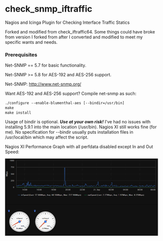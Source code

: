# check_snmp_iftraffic
Nagios and Icinga Plugin for Checking Interface Traffic Statics

Forked and modified from check_iftraffic64.  Some things could have broke from version I forked from after I converted and modified to meet my specific wants and needs.

### Prerequisites

Net-SNMP == 5.7 for basic functionality.

Net-SNMP >= 5.8 for AES-192 and AES-256 support.

Net-SNMP: http://www.net-snmp.org/

Want AES-192 and AES-256 support?  Compile net-snmp as such:

```
./configure --enable-blumenthal-aes [--bindir=/usr/bin]
make
make install
```

Usage of bindir is optional.  **_Use at your own risk!_**  I've had no issues with installing 5.9.1 into the main location (/usr/bin).  Nagios XI still works fine (for me).  No specification for --bindir usually puts installation files in /usr/local/bin which may affect the script.


Nagios XI Performance Graph with all perfdata disabled except In and Out Speed:

![](img/TrafficSpeedGraph.png)
